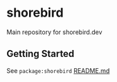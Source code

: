 
# shorebird
Main repository for shorebird.dev

## Getting Started
See `package:shorebird` [README.md](packages/shorebird/README.md)
